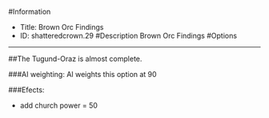 #Information
 - Title: Brown Orc Findings
 - ID: shatteredcrown.29
#Description
Brown Orc Findings
#Options

___
##The Tugund-Oraz is almost complete.

###AI weighting:
AI weights this option at 90


###Efects:<ul><li>add church power = 50</li></ul>
